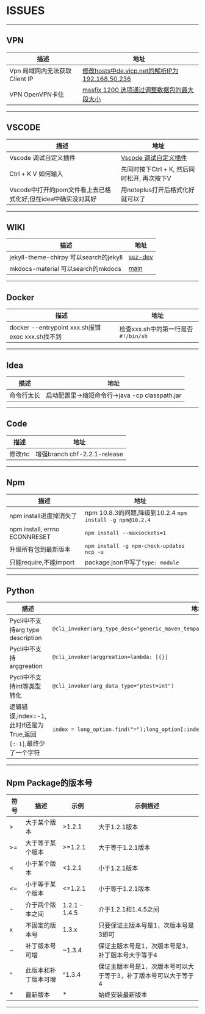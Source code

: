 # ISSUES

---

## VPN

|描述|地址|
|  ----  | ----  |
|Vpn 局域网内无法获取Client IP|[修改hosts中de.vicp.net的解析IP为192.168.50.236](https://de.vicp.net:6586/browse/KS-371)|
|VPN OpenVPN卡住|[mssfix 1200 选项通过调整数据包的最大段大小](https://de.vicp.net:6586/browse/KS-361)|
---

## VSCODE

|描述|地址|
|  ----  | ----  |
|Vscode 调试自定义插件|[Vscode 调试自定义插件](https://de.vicp.net:6586/browse/KS-188)|
|Ctrl + K V 如何输入|先同时按下Ctrl + K, 然后同时松开, 再次按下V|
|Vscode中打开的pom文件看上去已格式化好,但在idea中确实没对其好|用noteplus打开后格式化好就可以了|
---

## WIKI

|描述|地址|
|  ----  | ----  |
|jekyll-theme-chirpy 可以search的jekyll|[ssz-dev](https://github.shao.sh/ShaoOrg/jekyll-theme-chirpy/tree/ssz-dev)|
|mkdocs-material 可以search的mkdocs|[main](https://github.shao.sh/ShaoOrg/bulletin)|
---

## Docker

|描述|地址|
|  ----  | ----  |
|docker --entrypoint xxx.sh报错exec xxx.sh找不到|检查xxx.sh中的第一行是否`#!/bin/sh`|
---

## Idea

|描述|地址|
|  ----  | ----  |
|命令行太长|启动配置里->缩短命令行->java -cp classpath.jar|
---

## Code

|描述|地址|
|  ----  | ----  |
|修改rtc|增强branch chf-2.2.1-release|
---

## Npm

|描述|地址|
|  ----  | ----  |
|npm install进度掉消失了|npm 10.8.3的问题,降级到10.2.4 ```npm install -g npm@10.2.4```|
|npm install, errno ECONNRESET|```npm install --maxsockets=1```|
|升级所有包到最新版本|```npm install -g npm-check-updates``` `ncp -u`|
|只能require,不能import|package.json中写了`type: module`|
---

## Python

|描述|地址|
|  ----  | ----  |
|Pycli中不支持arg type description|```@cli_invoker(arg_type_desc="generic_maven_tempalte_type_hander_arg_definition,common,common")```|
|Pycli中不支持arggreation|```@cli_invoker(arggreation=lambda: [{}]```|
|Pycli中不支持int等类型转化|```@cli_invoker(arg_data_type="ptest=int")```|
|逻辑错误,index=-1,此时if还是为True,返回`[:-1]`,最终少了一个字符|`index = long_option.find("=");long_option[:index] if index else long_option`|
---

## Npm Package的版本号

|符号|描述|示例|示例描述|
| ---- | ---- | ---- | ---- |
|>	|大于某个版本	|>1.2.1	|大于1.2.1版本|
|>= 	|大于等于某个版本	|>=1.2.1	|大于等于1.2.1版本|
|<	|小于某个版本 	|<1.2.1	|小于1.2.1版本|
|<= 	|小于等于某个版本 	|<=1.2.1	|小于等于1.2.1版本|
|- 	|介于两个版本之间 	|1.2.1 - 1.4.5	|介于1.2.1和1.4.5之间|
| x	|不固定的版本号 	|1.3.x	|只要保证主版本号是1，次版本号是3即可|
|~	|补丁版本号可增	|~1.3.4	|保证主版本号是1，次版本号是3，补丁版本号大于等于4|
|^	|此版本和补丁版本可增	|^1.3.4	|保证主版本号是1，次版本号可以大于等于3，补丁版本号可以大于等于4|
|*	|最新版本 	|*	|始终安装最新版本|
---
